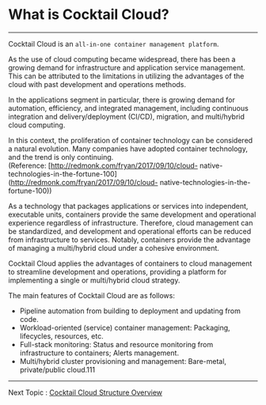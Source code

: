 # What is Cocktail Cloud?

---

Cocktail Cloud is an `all-in-one container management platform`.

As the use of cloud computing became widespread, there has been a growing demand for infrastructure and application service management. This can be attributed to the limitations in utilizing the advantages of the cloud with past development and operations methods.

In the applications segment in particular, there is growing demand for automation, efficiency, and integrated management, including continuous integration and delivery/deployment \(CI/CD\), migration, and multi/hybrid cloud computing.

In this context, the proliferation of container technology can be considered a natural evolution. Many companies have adopted container technology, and the trend is only continuing.  
\(Reference: [http://redmonk.com/fryan/2017/09/10/cloud- native-technologies-in-the-fortune-100](http://redmonk.com/fryan/2017/09/10/cloud- native-technologies-in-the-fortune-100)\)

As a technology that packages applications or services into independent, executable units, containers provide the same development and operational experience regardless of infrastructure. Therefore, cloud management can be standardized, and development and operational efforts can be reduced from infrastructure to services. Notably, containers provide the advantage of managing a multi/hybrid cloud under a cohesive environment.

Cocktail Cloud applies the advantages of containers to cloud management to streamline development and operations, providing a platform for implementing a single or multi/hybrid cloud strategy.

The main features of Cocktail Cloud are as follows:

* Pipeline automation from building to deployment and updating from code.
* Workload-oriented \(service\) container management: Packaging, lifecycles, resources, etc.
* Full-stack monitoring: Status and resource monitoring from infrastructure to containers; Alerts management.
* Multi/hybrid cluster provisioning and management: Bare-metal, private/public cloud.111

---

Next Topic : [Cocktail Cloud Structure Overview](/cocktail-cloud-ad6c-c131-ac1c-c694.md)

